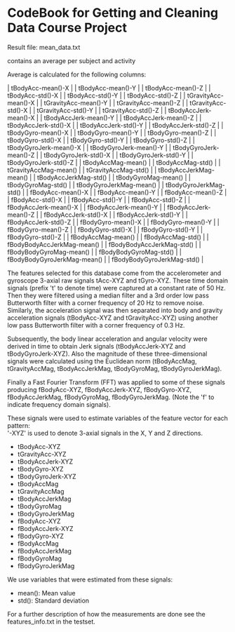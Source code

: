 # CodeBook for Getting and Cleaning Data Course Project

Result file: mean_data.txt

contains an average per subject and activity

Average is calculated for the following columns:
  

| tBodyAcc-mean()-X |
| tBodyAcc-mean()-Y |
| tBodyAcc-mean()-Z |
| tBodyAcc-std()-X |
| tBodyAcc-std()-Y |
| tBodyAcc-std()-Z |
| tGravityAcc-mean()-X |
| tGravityAcc-mean()-Y |
| tGravityAcc-mean()-Z |
| tGravityAcc-std()-X |
| tGravityAcc-std()-Y |
| tGravityAcc-std()-Z |
| tBodyAccJerk-mean()-X |
| tBodyAccJerk-mean()-Y |
| tBodyAccJerk-mean()-Z |
| tBodyAccJerk-std()-X |
| tBodyAccJerk-std()-Y |
| tBodyAccJerk-std()-Z |
| tBodyGyro-mean()-X |
| tBodyGyro-mean()-Y |
| tBodyGyro-mean()-Z |
| tBodyGyro-std()-X |
| tBodyGyro-std()-Y |
| tBodyGyro-std()-Z |
| tBodyGyroJerk-mean()-X |
| tBodyGyroJerk-mean()-Y |
| tBodyGyroJerk-mean()-Z |
| tBodyGyroJerk-std()-X |
| tBodyGyroJerk-std()-Y |
| tBodyGyroJerk-std()-Z |
| tBodyAccMag-mean() |
| tBodyAccMag-std() |
| tGravityAccMag-mean() |
| tGravityAccMag-std() |
| tBodyAccJerkMag-mean() |
| tBodyAccJerkMag-std() |
| tBodyGyroMag-mean() |
| tBodyGyroMag-std() |
| tBodyGyroJerkMag-mean() |
| tBodyGyroJerkMag-std() |
| fBodyAcc-mean()-X |
| fBodyAcc-mean()-Y |
| fBodyAcc-mean()-Z |
| fBodyAcc-std()-X |
| fBodyAcc-std()-Y |
| fBodyAcc-std()-Z |
| fBodyAccJerk-mean()-X |
| fBodyAccJerk-mean()-Y |
| fBodyAccJerk-mean()-Z |
| fBodyAccJerk-std()-X |
| fBodyAccJerk-std()-Y |
| fBodyAccJerk-std()-Z |
| fBodyGyro-mean()-X |
| fBodyGyro-mean()-Y |
| fBodyGyro-mean()-Z |
| fBodyGyro-std()-X |
| fBodyGyro-std()-Y |
| fBodyGyro-std()-Z |
| fBodyAccMag-mean() |
| fBodyAccMag-std() |
| fBodyBodyAccJerkMag-mean() |
| fBodyBodyAccJerkMag-std() |
| fBodyBodyGyroMag-mean() |
| fBodyBodyGyroMag-std() |
| fBodyBodyGyroJerkMag-mean() |
| fBodyBodyGyroJerkMag-std() |


The features selected for this database come from the accelerometer and gyroscope 3-axial raw signals tAcc-XYZ and tGyro-XYZ. These time domain signals (prefix 't' to denote time) were captured at a constant rate of 50 Hz. Then they were filtered using a median filter and a 3rd order low pass Butterworth filter with a corner frequency of 20 Hz to remove noise. Similarly, the acceleration signal was then separated into body and gravity acceleration signals (tBodyAcc-XYZ and tGravityAcc-XYZ) using another low pass Butterworth filter with a corner frequency of 0.3 Hz. 

Subsequently, the body linear acceleration and angular velocity were derived in time to obtain Jerk signals (tBodyAccJerk-XYZ and tBodyGyroJerk-XYZ). Also the magnitude of these three-dimensional signals were calculated using the Euclidean norm (tBodyAccMag, tGravityAccMag, tBodyAccJerkMag, tBodyGyroMag, tBodyGyroJerkMag). 

Finally a Fast Fourier Transform (FFT) was applied to some of these signals producing fBodyAcc-XYZ, fBodyAccJerk-XYZ, fBodyGyro-XYZ, fBodyAccJerkMag, fBodyGyroMag, fBodyGyroJerkMag. (Note the 'f' to indicate frequency domain signals). 

These signals were used to estimate variables of the feature vector for each pattern:  
'-XYZ' is used to denote 3-axial signals in the X, Y and Z directions.

- tBodyAcc-XYZ
- tGravityAcc-XYZ
- tBodyAccJerk-XYZ
- tBodyGyro-XYZ
- tBodyGyroJerk-XYZ
- tBodyAccMag
- tGravityAccMag
- tBodyAccJerkMag
- tBodyGyroMag
- tBodyGyroJerkMag
- fBodyAcc-XYZ
- fBodyAccJerk-XYZ
- fBodyGyro-XYZ
- fBodyAccMag
- fBodyAccJerkMag
- fBodyGyroMag
- fBodyGyroJerkMag

We use variables that were estimated from these signals:
  
- mean(): Mean value
- std(): Standard deviation

For a further description of how the measurements are done see the features_info.txt in the testset.